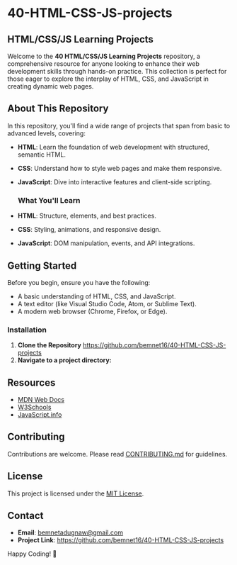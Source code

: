 # 40-HTML-CSS-JS-projects
## HTML/CSS/JS Learning Projects

Welcome to the **40 HTML/CSS/JS Learning Projects** repository, a comprehensive resource for anyone looking to enhance their web development skills through hands-on practice. This collection is perfect for those eager to explore the interplay of HTML, CSS, and JavaScript in creating dynamic web pages.

## About This Repository

In this repository, you'll find a wide range of projects that span from basic to advanced levels, covering:

- **HTML**: Learn the foundation of web development with structured, semantic HTML.
- **CSS**: Understand how to style web pages and make them responsive.
- **JavaScript**: Dive into interactive features and client-side scripting.

  ### What You'll Learn
- **HTML**: Structure, elements, and best practices.
- **CSS**: Styling, animations, and responsive design.
- **JavaScript**: DOM manipulation, events, and API integrations.

## Getting Started

Before you begin, ensure you have the following:

- A basic understanding of HTML, CSS, and JavaScript.
- A text editor (like Visual Studio Code, Atom, or Sublime Text).
- A modern web browser (Chrome, Firefox, or Edge).

### Installation

1. **Clone the Repository**
   https://github.com/bemnet16/40-HTML-CSS-JS-projects
3. **Navigate to a project directory:**
   


## Resources
- [MDN Web Docs](https://developer.mozilla.org/en-US/)
- [W3Schools](https://www.w3schools.com)
- [JavaScript.info](https://javascript.info/)

## Contributing
Contributions are welcome. Please read [CONTRIBUTING.md](CONTRIBUTING.md) for guidelines.

## License
This project is licensed under the [MIT License](LICENSE.md).

## Contact
- **Email**: [bemnetadugnaw@gmail.com](mailto:bemnetadugnaw@gmail.com)
- **Project Link**: https://github.com/bemnet16/40-HTML-CSS-JS-projects

Happy Coding! 🚀
